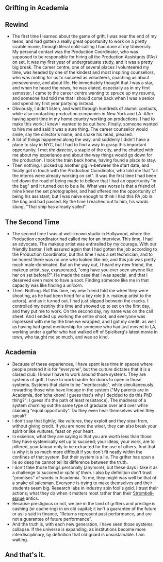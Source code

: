 ## Grifting in Academia

## Rewind
- The first time I learned about the game of grift, I was near the end of my teens, and had gotten a really great opportunity to work on a pretty sizable
movie, through literal cold-calling I had done at my University. My personal contact was the Production Coordinator, who was supposed to
be responsible for hiring all the Production Assistants (PAs) on set. It was my first year of undergraduate study, and it was a pretty big break.
The career centre, one of several places I volunteered my time, was headed by one of the kindest and most inspiring counsellors, who was rooting for us
to succeed as volunteers, coaching us about perseverance, and about life. He immediately thought that I was a star, and when he heard the news, he
was elated, especially as in my first semester, I came to the career centre wanting to spruce up my resume, and someone had told me that I should come back
when I was a senior and spend my first year partying instead.
- Obviously, I didn't listen, and went through hundreds of alumni contacts, while also contacting production companies in New York and LA. After
having spent time in my home country working on productions, I had to make this work; I knew I wanted to be out here. Finally, someone wanted to hire
me and said it was a sure thing. The career counsellor would smile, say the director's name, and shake his head, pleased.
- A lot of things happened along the way, and suddenly I didn't have a place to stay in NYC, but I had to find a way to grasp this important opportunity.
I met *the director*, a staple of the city, and he chatted with me about my experience and about the way things would go down for the production. I took
the train back home, having found a place to stay.
- Then nothing. I picked up another gig in-between the start date, and finally got in touch with the Production Coordinator, who told me that "all
the interns were already working on set". It was the first time I had been led down the road of being made to believe that I had an opportunity "in
the bag" and it turned out to be a lie. What was worse is that a friend of mine knew the set photographer, and had offered me the opportunity of
being his assistant, but I was naive enough to think I had this PA job in the bag and had passed. By the time I reached out to him, his words stung.
"That ship has already sailed".

## The Second Time
- The second time I was at well-known studio in Hollywood, where the Production coordinator had called me for an interview. This time, I had an advocate.
The makeup artist was enthralled by my courage. With our friendly banter, I left assured again that I had gotten the job according to the Production
Coordinator, but this time I was a set technician, and to be honest there was no one who looked like me, and this job was pretty much male-dominated.
But on the way out, I heard my new friend, the makeup artist, say, exasperated, "omg have you ever seen anyone like her on set before!?". He made the case that I was special,
and that I deserved even more to have a spot. Finding someone like me in that capacity was like finding a *unicorn*.
- Then. Nothing. But this time, my new friend told me when they were shooting, as he had been hired for a key role (i.e. makeup artist to the actors), and as it turned out, I had just slipped between the cracks. I controlled
my destiny this time and showed up to set on the first day, and they put me to work. On the second day, my name was on the call sheet. And I ended up
working the entire shoot, and everyone was impressed with me by the time we wrapped, and I got my credit, as well as having had great mentorship for someone who had just moved to LA, working under a gaffer who had walked off of Spielberg's latest movie in town, who taught me so much, and was so kind.

## Academia
- Because of these experiences, I have spent less time in spaces where people pretend it is for "everyone", but the culture dictates that it is a closed
club. I know I have to work around those systems. They are systems of grift. I have to work harder for doors to open in those systems.
Systems that claim to be "meritocratic", while simultaneously rewarding those who have lineage in the system ("My parents are in Academia, don'tcha know! I guess that's why I decided to do this PhD thing?"; I guess it's the path of least resistance). The madness of a system churning out the same type of graduate over and over while claiming "equal opportunity". Do they even hear themselves when they speak? 
- I don't say that lightly; like vultures, they exploit and they steal from, without giving credit. If you are none the wiser, they can also break your spirit or like vultures, feast on your heart.
- In essence, what they are saying is that you are worth less than those they have systemically set up to succeed; your ideas, your work, are to pilfered, your labour only to be extracted for the use of others. And that is why it is so much more difficult if you don't fit neatly within the confines of that system. But their system is a lie. The grifter has spun a lie so deep he cannot tell its difference between the truth.
- I don't take those things personally (anymore), but these days I take it as a challenge to succeed *in spite of them*. I also by definition don't trust
"promises" of words in Academia. To me, they might was well be that of a snake oil salesman. Everyone is trying to make themselves and their
students seem big. Research labs in industry spin fool's gold. I trust their actions; what they do when it matters most rather than their [Stromboli-esque](https://en.wikipedia.org/wiki/Mangiafuoco) antics.
- Because prestigious or not, we are in the land of grifters and  prestige is cashing (or cache-ing) in on old capital; it isn't a guarantee of the future
or as is said in finance, "Returns represent past performance, and are not a guarantee of future performance".
- And the truth is, with each new generation, I have seen those systems collapse. If the universe is expanding, as institutions become more
interdisciplinary, by definition that old guard is unsustainable. I am waiting.

## And that's it.
